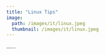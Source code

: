 ```yaml
---
title: "Linux Tips"
image: 
  path: /images/it/linux.jpeg
  thumbnail: /images/it/linux.jpeg
---
```


......